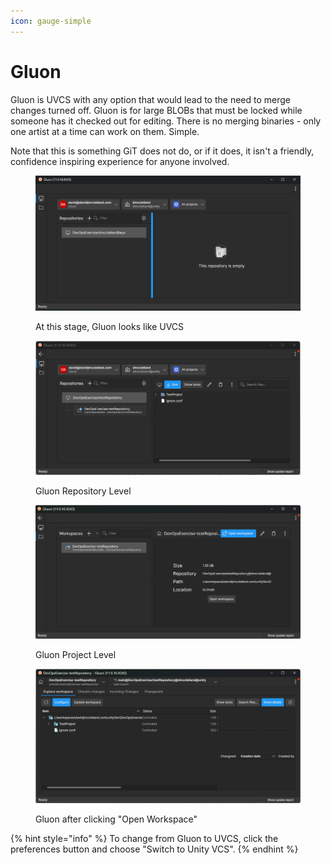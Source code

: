 ```yaml
---
icon: gauge-simple
---
```


# Gluon

Gluon is UVCS with any option that would lead to the need to merge changes turned off. Gluon is for large BLOBs that must be locked while someone has it checked out for editing. There is no merging binaries - only one artist at a time can work on them. Simple.&#x20;

Note that this is something GiT does not do, or if it does, it isn't a friendly, confidence inspiring experience for anyone involved.

<figure><img src="../../.gitbook/assets/image (2) (1) (1).png" alt=""><figcaption><p>At this stage, Gluon looks like UVCS</p></figcaption></figure>

<figure><img src="../../.gitbook/assets/image (19).png" alt=""><figcaption><p>Gluon Repository Level</p></figcaption></figure>

<figure><img src="../../.gitbook/assets/image (20).png" alt=""><figcaption><p>Gluon Project Level</p></figcaption></figure>

<figure><img src="../../.gitbook/assets/image (23).png" alt=""><figcaption><p>Gluon after clicking "Open Workspace"</p></figcaption></figure>

{% hint style="info" %}
To change from Gluon to UVCS, click the preferences button and choose "Switch to Unity VCS".
{% endhint %}

